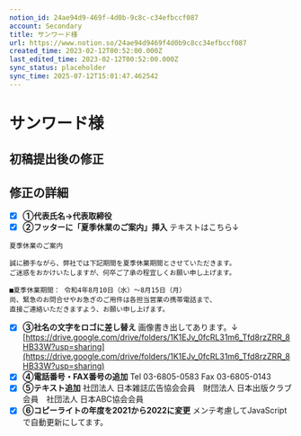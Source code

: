 ```yaml
---
notion_id: 24ae94d9-469f-4d0b-9c8c-c34efbccf087
account: Secondary
title: サンワード様
url: https://www.notion.so/24ae94d9469f4d0b9c8cc34efbccf087
created_time: 2023-02-12T00:52:00.000Z
last_edited_time: 2023-02-12T00:52:00.000Z
sync_status: placeholder
sync_time: 2025-07-12T15:01:47.462542
---
```

# サンワード様

## 初稿提出後の修正
## 修正の詳細
- [x] **①代表氏名→代表取締役**
- [x] **②フッターに「夏季休業のご案内」挿入**
テキストはこちら↓
```plain text
夏季休業のご案内

誠に勝手ながら、弊社では下記期間を夏季休業期間とさせていただきます。
ご迷惑をおかけいたしますが、何卒ご了承の程宜しくお願い申し上げます。

■夏季休業期間： 令和4年8月10日（水）～8月15日（月）
尚、緊急のお問合せやお急ぎのご用件は各担当営業の携帯電話まで、
直接ご連絡いただきますよう、お願い申し上げます。
```
- [x] **③社名の文字をロゴに差し替え**
画像書き出してあります。↓
[https://drive.google.com/drive/folders/1K1EJv_0fcRL31m6_Tfd8rzZRR_8HB33W?usp=sharing](https://drive.google.com/drive/folders/1K1EJv_0fcRL31m6_Tfd8rzZRR_8HB33W?usp=sharing)
- [x] **④電話番号・FAX番号の追加**
Tel 03-6805-0583 Fax 03-6805-0143
- [x] **⑤テキスト追加**
社団法人 日本雑誌広告協会会員　財団法人 日本出版クラブ会員　社団法人 日本ABC協会会員
- [x] **⑥コピーライトの年度を2021から2022に変更**
メンテ考慮してJavaScriptで自動更新にしてます。
